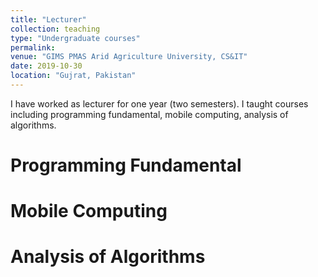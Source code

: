 ```yaml
---
title: "Lecturer"
collection: teaching
type: "Undergraduate courses"
permalink: 
venue: "GIMS PMAS Arid Agriculture University, CS&IT"
date: 2019-10-30
location: "Gujrat, Pakistan"
---
```


I have worked as lecturer for one year (two semesters). I taught courses including programming fundamental, mobile computing, analysis of algorithms.  

Programming Fundamental
======

Mobile Computing
======

Analysis of Algorithms
======